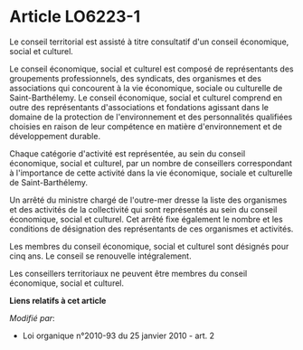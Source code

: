 # Article LO6223-1

Le conseil territorial est assisté à titre consultatif d'un conseil économique, social et culturel.

Le conseil économique, social et culturel est composé de représentants des groupements professionnels, des syndicats, des
organismes et des associations qui concourent à la vie économique, sociale ou culturelle de Saint-Barthélemy. Le conseil
économique, social et culturel comprend en outre des représentants d'associations et fondations agissant dans le domaine de
la protection de l'environnement et des personnalités qualifiées choisies en raison de leur compétence en matière
d'environnement et de développement durable. 

Chaque catégorie d'activité est représentée, au sein du conseil économique, social et culturel, par un nombre de conseillers
correspondant à l'importance de cette activité dans la vie économique, sociale et culturelle de Saint-Barthélemy.

Un arrêté du ministre chargé de l'outre-mer dresse la liste des organismes et des activités de la collectivité qui sont
représentés au sein du conseil économique, social et culturel. Cet arrêté fixe également le nombre et les conditions de
désignation des représentants de ces organismes et activités.

Les membres du conseil économique, social et culturel sont désignés pour cinq ans. Le conseil se renouvelle intégralement.

Les conseillers territoriaux ne peuvent être membres du conseil économique, social et culturel.

**Liens relatifs à cet article**

_Modifié par_:

  - Loi organique n°2010-93 du 25 janvier 2010 - art. 2
